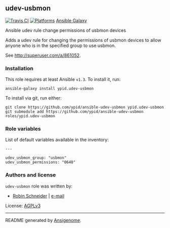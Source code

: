 ## udev-usbmon

[![Travis CI](http://img.shields.io/travis/ypid/ansible-udev-usbmon.svg?style=flat)](http://travis-ci.org/ypid/ansible-udev-usbmon)
[![Platforms](http://img.shields.io/badge/platforms-debian%20/%20ubuntu-lightgrey.svg?style=flat)](#)
[Ansible Galaxy](https://galaxy.ansible.com/list#/roles/2758)


Ansible udev rule change permissions of usbmon devices

Adds a udev rule for changing the permissions of usbmon devices to allow anyone who is in the specified group to use usbmon.

See http://superuser.com/a/861052.

### Installation

This role requires at least Ansible `v1.3`. To install it, run:

    ansible-galaxy install ypid.udev-usbmon

To install via git, run either:

    git clone https://github.com/ypid/ansible-udev-usbmon ypid.udev-usbmon
    git submodule add https://github.com/ypid/ansible-udev-usbmon roles/ypid.udev-usbmon




### Role variables

List of default variables available in the inventory:

    ---
    
    udev_usbmon_group: "usbmon"
    udev_usbmon_permissions: "0640"




### Authors and license

`udev-usbmon` role was written by:

- [Robin Schneider](https://github.com/ypid) | [e-mail](mailto:ypid@riseup.net)

License: [AGPLv3](https://tldrlegal.com/license/gnu-affero-general-public-license-v3-%28agpl-3.0%29)

***

README generated by [Ansigenome](https://github.com/nickjj/ansigenome/).
